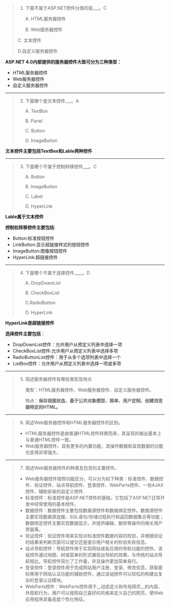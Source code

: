 > 1. 下面不属于ASP.NET控件分类的是___。C
>
>    A. HTML服务器控件  
>
>    B. Web服务器控件
>
> C. 文本控件
>
> D.自定义服务器控件

__ASP.NET 4.0内部提供的服务器控件大致可分为三种类型：__

- HTML服务器控件
- Web服务器控件
- 自定义服务器控件

***

> 2. 下面哪个是文本控件___。A
>
>    A. TextBox
>
>    B. Panel
>
>    C. Button
>
>    D. ImageButton

__文本控件主要包括TextBox和Lable两种控件__

***

> 3. 下面哪个不属于控制转移控件___。C
>
>    A. Button
>
>    B. ImageButton
>
>    C. Label
>
>    D. HyperLink

__Lable属于文本控件__

__控制权转移控件主要包括__:

- Button:标准按钮控件
- LinkButton:显示超链接样式的按钮控件
- ImageButton:图像按钮控件
- HyperLink:超链接控件

***

> 4. 下面哪个不属于选择控件____。D
>
>    A. DropDownList
>
>    B. CheckBoxList
>
>    C.RadioButton
>
>    D. HyperLink

__HyperLink是超链接控件__

__选择控件主要包括__：

- DropDownList控件：允许用户从预定义列表中选择一项
- CheckBoxList控件:允许用户从预定义列表中选择多项
- RadioButtonList控件：用于从多个选项列表中选择一个
- ListBox控件：允许用户从预定义列表中选择一项或多项

***

> 5. 简述服务器控件有哪些类型及特点
>
>    类型：HTML服务器控件、Web服务器控件、自定义服务器控件。
>
>    特点：__保存视图状态、基于公共对象模型、简单、用户定制、创建浏览器特定的HTML。__
***
> 6. 简述Web服务器控件和HTML服务器控件的区别。
>
>- HTML服务器控件是由普通HTML控件转换而来，其呈现的输出基本上与普通HTML控件一致。
>- Web服务器控件，具有更多的内置功能，其操作数据和呈现数据的功能也变得非常强大。
>   

***

> 7. 简述Web服务器控件的种类及包含的主要控件。
> - Web服务器控件按照功能区分，可以分为如下种类：标准控件、数据控件、验证控件、站点导航控件、登录控件、WebParts控件、一些AJAX控件、辅助安装的自定义控件.
>  - 标准控件：标准控件是ASP.NET控件的基础，它包括了ASP.NET日常开发中经常使用的基本控件。
>  - 数据控件：数据控件主要包括数据源控件和数据绑定控件。数据源控件主要实现数据源连接、SQL语句/存储过程执行和返回数据集合等功能；数据绑定控件主要实现数据显示，并提供编辑、删除等操作的相关用户界面等。
>  - 验证控件：验证控件用来实现对标准控件数据内容的校验，并根据验证的结果来判断页面可以提交还是提示用户相关的检验失败信息。
>  -  站点导航控件：导航控件用于实现网站或各应用的导航功能的控件。该组控件通过地图、树或菜单的形式展现出导航的效果。与传统的站点导航相比，导航控件简化了工作量，并且操作更加简单易行。
>  - 登录控件：登录控件用于完成网站用户注册、登录、修改信息、获取密码等用于网站认证功能的辅助控件，通过该组控件可以轻松的构建出复杂的登录认证模块。
>  - WebParts控件：WebParts控件用于__动态定义和布局网页__的内容、外观和行为，用户可以按照自己喜好的风格来定义自己的网页，使Web应用程序具备高度个性化特征。 
>